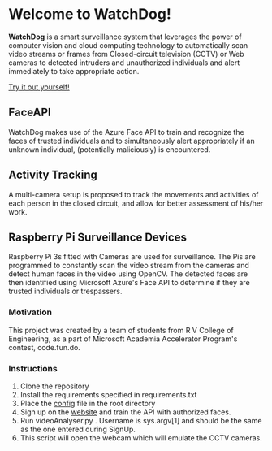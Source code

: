 # Welcome to WatchDog!

**WatchDog** is a smart surveillance system that leverages the power of computer vision and cloud computing technology to automatically scan video streams or frames from Closed-circuit television (CCTV) or Web cameras to detected intruders and unauthorized individuals and alert immediately to take appropriate action.

[Try it out yourself!](http://watchdogsok.pythonanywhere.com/)


## FaceAPI
WatchDog makes use of the Azure Face API to train and recognize the faces of trusted individuals and to simultaneously alert appropriately if an unknown individual, (potentially maliciously) is encountered.

## Activity Tracking
A multi-camera setup is proposed to  track the movements and activities of each person in the closed circuit, and allow for better assessment of his/her work.

## Raspberry Pi Surveillance Devices
Raspberry Pi 3s fitted with Cameras are used for surveillance. The Pis are programmed to constantly scan the video stream from the cameras and detect human faces in the video using OpenCV. The detected faces are then identified using Microsoft Azure's Face API to determine if they are trusted individuals or trespassers.

### Motivation
This project was created by a team of students from R V College of Engineering, as a part of Microsoft Academia Accelerator Program's contest, code.fun.do.

### Instructions
1. Clone the repository 
2. Install the requirements specified in requirements.txt
3. Place the [config](https://1drv.ms/u/s!AuPyeSIGdEA3gygMFeZu3PDK2XCg) file in the root directory
4. Sign up on the [website](http://watchdogsok.pythonanywhere.com/) and train the API with authorized faces.
5. Run videoAnalyser.py <username>. Username is sys.argv[1] and should be the same as the one entered during SignUp.
6. This script will open the webcam which will emulate the CCTV cameras. 

